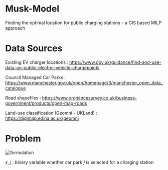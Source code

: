 # Musk-Model
Finding the optimal location for public charging stations – a GIS based MILP approach

# Data Sources
Existing EV charger locations : https://www.gov.uk/guidance/find-and-use-data-on-public-electric-vehicle-chargepoints

Council Managed Car Parks : https://www.manchester.gov.uk/open/homepage/3/manchester_open_data_catalogue

Road shapefiles : https://www.ordnancesurvey.co.uk/business-government/products/open-map-roads

Land-use classification (Geomni - UKLand) : https://digimap.edina.ac.uk/geomni


# Problem
![formulation](https://github.com/obedsims/Musk-Model/blob/main/screenshots/formulation.png)

𝑥_𝑗 : binary variable whether car park 𝑗 is selected for a charging station
